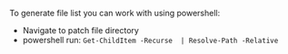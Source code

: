To generate file list you can work with using powershell:
- Navigate to patch file directory
- powershell run: `Get-ChildItem -Recurse  | Resolve-Path -Relative`
